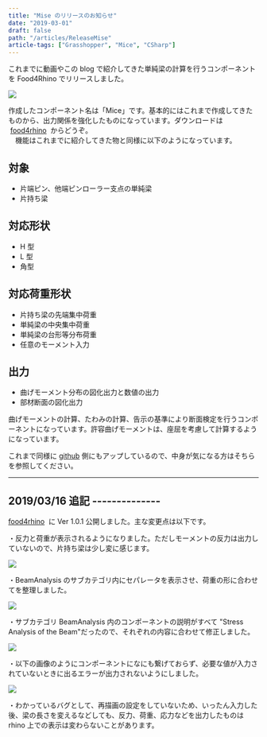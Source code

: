 ```yaml
---
title: "Mise のリリースのお知らせ"
date: "2019-03-01"
draft: false
path: "/articles/ReleaseMise"
article-tags: ["Grasshopper", "Mice", "CSharp"]
---
```


これまでに動画やこの blog で紹介してきた単純梁の計算を行うコンポーネントを Food4Rhino でリリースしました。

[![](https://1.bp.blogspot.com/-gIj-CYFqAFQ/XHkidPNLynI/AAAAAAAABl4/3coBfhoozEIzElqdYOp6q8WZd7UVJ_j-QCLcBGAs/s200/Icon.png)](https://1.bp.blogspot.com/-gIj-CYFqAFQ/XHkidPNLynI/AAAAAAAABl4/3coBfhoozEIzElqdYOp6q8WZd7UVJ_j-QCLcBGAs/s1600/Icon.png)

作成したコンポーネント名は「Mice」です。基本的にはこれまで作成してきたものから、出力関係を強化したものになっています。ダウンロードは  [food4rhino](https://www.food4rhino.com/app/mice)  からどうぞ。  
　機能はこれまでに紹介してきた物と同様に以下のようになっています。

## 対象

- 片端ピン、他端ピンローラー支点の単純梁
- 片持ち梁

## 対応形状

- H 型
- L 型
- 角型

## 対応荷重形状

- 片持ち梁の先端集中荷重
- 単純梁の中央集中荷重
- 単純梁の台形等分布荷重
- 任意のモーメント入力

## 出力

- 曲げモーメント分布の図化出力と数値の出力
- 部材断面の図化出力

曲げモーメントの計算、たわみの計算、告示の基準により断面検定を行うコンポーネントになっています。許容曲げモーメントは、座屈を考慮して計算するようになっています。

これまで同様に [github](https://github.com/hiro-n-rgkr/BeamAnalysis) 側にもアップしているので、中身が気になる方はそちらを参照してください。

---

## 2019/03/16 追記 --------------

[food4rhino](https://www.food4rhino.com/app/mice)  に Ver 1.0.1 公開しました。主な変更点は以下です。

・反力と荷重が表示されるようになりました。ただしモーメントの反力は出力していないので、片持ち梁は少し変に感じます。

[![](https://1.bp.blogspot.com/-XkuLlhrQQrE/XIz-0KC56BI/AAAAAAAABnU/upmSY0U1inIcezl7bNErXSVFh9jmS5V3QCLcBGAs/s320/%25E3%2582%25AD%25E3%2583%25A3%25E3%2583%2597%25E3%2583%2581%25E3%2583%25A3.PNG)](https://1.bp.blogspot.com/-XkuLlhrQQrE/XIz-0KC56BI/AAAAAAAABnU/upmSY0U1inIcezl7bNErXSVFh9jmS5V3QCLcBGAs/s1600/%25E3%2582%25AD%25E3%2583%25A3%25E3%2583%2597%25E3%2583%2581%25E3%2583%25A3.PNG)

・BeamAnalysis のサブカテゴリ内にセパレータを表示させ、荷重の形に合わせてを整理しました。

[![](https://1.bp.blogspot.com/-whMUgDnMlIE/XIzvEwk8R_I/AAAAAAAABmk/VMn7-hmvZO8R4Ydy9M1cwNVYbKGe3E4YgCLcBGAs/s1600/%25E3%2582%25AD%25E3%2583%25A3%25E3%2583%2597%25E3%2583%2581%25E3%2583%25A3.PNG)](https://1.bp.blogspot.com/-whMUgDnMlIE/XIzvEwk8R_I/AAAAAAAABmk/VMn7-hmvZO8R4Ydy9M1cwNVYbKGe3E4YgCLcBGAs/s1600/%25E3%2582%25AD%25E3%2583%25A3%25E3%2583%2597%25E3%2583%2581%25E3%2583%25A3.PNG)

・サブカテゴリ BeamAnalysis 内のコンポーネントの説明がすべて "Stress Analysis of the Beam"だったので、それぞれの内容に合わせて修正しました。

[![](https://4.bp.blogspot.com/-7S49Hyeu6eU/XIz-m1M92dI/AAAAAAAABnQ/3kainY9zZ3EtxD2HBSIMyUcRRr9bZiXsACLcBGAs/s320/%25E3%2582%25AD%25E3%2583%25A3%25E3%2583%2597%25E3%2583%2581%25E3%2583%25A3.PNG)](https://4.bp.blogspot.com/-7S49Hyeu6eU/XIz-m1M92dI/AAAAAAAABnQ/3kainY9zZ3EtxD2HBSIMyUcRRr9bZiXsACLcBGAs/s1600/%25E3%2582%25AD%25E3%2583%25A3%25E3%2583%2597%25E3%2583%2581%25E3%2583%25A3.PNG)

・以下の画像のようにコンポーネントになにも繋げておらず、必要な値が入力されていないときに出るエラーが出力されないようにしました。

[![](https://3.bp.blogspot.com/-rtbXRQKqTQc/XIzv_n2go6I/AAAAAAAABmw/AsXeyDCinWc-_-ELKW1lZ9O95j5TeFF7ACLcBGAs/s320/%25E3%2582%25AD%25E3%2583%25A3%25E3%2583%2597%25E3%2583%2581%25E3%2583%25A3.PNG)](https://3.bp.blogspot.com/-rtbXRQKqTQc/XIzv_n2go6I/AAAAAAAABmw/AsXeyDCinWc-_-ELKW1lZ9O95j5TeFF7ACLcBGAs/s1600/%25E3%2582%25AD%25E3%2583%25A3%25E3%2583%2597%25E3%2583%2581%25E3%2583%25A3.PNG)

・わかっているバグとして、再描画の設定をしていないため、いったん入力した後、梁の長さを変えるなどしても、反力、荷重、応力などを出力したものは rhino 上での表示は変わらないことがあります。
